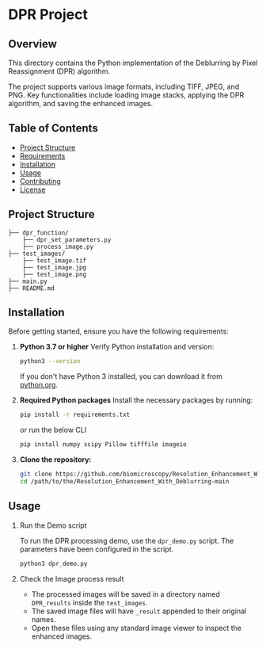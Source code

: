 
# DPR Project

## Overview

This directory contains the Python implementation of the Deblurring by Pixel Reassignment (DPR) algorithm.

The project supports various image formats, including TIFF, JPEG, and PNG. Key functionalities include loading image stacks, applying the DPR algorithm, and saving the enhanced images.

## Table of Contents

- [Project Structure](#project-structure)
- [Requirements](#requirements)
- [Installation](#installation)
- [Usage](#usage)
- [Contributing](#contributing)
- [License](#license)

## Project Structure

```plaintext
├── dpr_function/
    ├── dpr_set_parameters.py
    ├── process_image.py
├── test_images/
    ├── test_image.tif
    ├── test_image.jpg
    ├── test_image.png
├── main.py
├── README.md
```

## Installation

Before getting started, ensure you have the following requirements:
1. **Python 3.7 or higher**
    Verify Python installation and version: 
    ```sh
    python3 --version
    ```
    If you don't have Python 3 installed, you can download it from [python.org](https://www.python.org/downloads/).

1. **Required Python packages**
    Install the necessary packages by running:
    ```sh
    pip install -r requirements.txt
    ```
    or run the below CLI
    ```sh
    pip install numpy scipy Pillow tifffile imageio
    ```
1. **Clone the repository:**

    ```bash
    git clone https://github.com/biomicroscopy/Resolution_Enhancement_With_Deblurring.git
    cd /path/to/the/Resolution_Enhancement_With_Deblurring-main
    ```

## Usage
1. Run the Demo script

    To run the DPR processing demo, use the `dpr_demo.py` script. The parameters have been configured in the script.

    ```bash
    python3 dpr_demo.py
    ```
1. Check the Image process result
    -   The processed images will be saved in a directory named `DPR_results` inside the `test_images`.
    -   The saved image files will have `_result` appended to their original names.
    -   Open these files using any standard image viewer to inspect the enhanced images.
